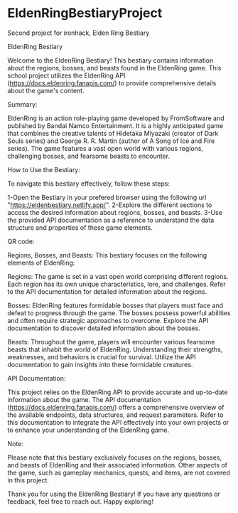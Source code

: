 # EldenRingBestiaryProject

Second project for ironhack, Elden Ring Bestiary

EldenRing Bestiary

Welcome to the EldenRing Bestiary! This bestiary contains information about the regions, bosses, and beasts found in the EldenRing game. This school project utilizes the EldenRing API (https://docs.eldenring.fanapis.com/) to provide comprehensive details about the game's content.

Summary:

EldenRing is an action role-playing game developed by FromSoftware and published by Bandai Namco Entertainment. It is a highly anticipated game that combines the creative talents of Hidetaka Miyazaki (creator of Dark Souls series) and George R. R. Martin (author of A Song of Ice and Fire series). The game features a vast open world with various regions, challenging bosses, and fearsome beasts to encounter.

How to Use the Bestiary:

To navigate this bestiary effectively, follow these steps:

1-Open the Bestiary in your prefered browser using the following url "https://eldenbestiary.netlify.app/".
2-Explore the different sections to access the desired information about regions, bosses, and beasts.
3-Use the provided API documentation as a reference to understand the data structure and properties of these game elements.

QR code:

Regions, Bosses, and Beasts:
This bestiary focuses on the following elements of EldenRing:

Regions: The game is set in a vast open world comprising different regions. Each region has its own unique characteristics, lore, and challenges. Refer to the API documentation for detailed information about the regions.

Bosses: EldenRing features formidable bosses that players must face and defeat to progress through the game. The bosses possess powerful abilities and often require strategic approaches to overcome. Explore the API documentation to discover detailed information about the bosses.

Beasts: Throughout the game, players will encounter various fearsome beasts that inhabit the world of EldenRing. Understanding their strengths, weaknesses, and behaviors is crucial for survival. Utilize the API documentation to gain insights into these formidable creatures.

API Documentation:

This project relies on the EldenRing API to provide accurate and up-to-date information about the game. The API documentation (https://docs.eldenring.fanapis.com/) offers a comprehensive overview of the available endpoints, data structures, and request parameters. Refer to this documentation to integrate the API effectively into your own projects or to enhance your understanding of the EldenRing game.

Note:

Please note that this bestiary exclusively focuses on the regions, bosses, and beasts of EldenRing and their associated information. Other aspects of the game, such as gameplay mechanics, quests, and items, are not covered in this project.

Thank you for using the EldenRing Bestiary! If you have any questions or feedback, feel free to reach out. Happy exploring!
